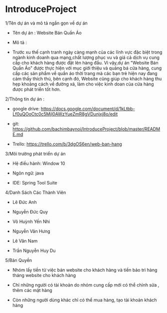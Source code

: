 # IntroduceProject

1/Tên dự án và mô tả ngắn gọn về dự án

 + Tên dự án : Website Bán Quần Áo
 
 + Mô tả :
 
 - Trước xu thế cạnh tranh ngày càng mạnh của các lĩnh vực đặc biệt trong ngành 
 kinh doanh qua mạng,chất lượng phục vu và giá cả dịch vụ cung cấp cho khách hàng
được đặt lên hàng đầu. Vì vậy,dự án "Website Bán Quần Áo" được thực hiện với mục
giới thiệu và quảng bá cửa hàng, cung cấp các sản phẩm về quần áo thời trang mà 
các bạn trẻ hiện nay đang cảm thấy thích thú, bên cạnh đó, Website cũng giúp cho
khách hàng thu hẹp khoảng cách về đường xá, làm cho việc kinh doan của cửa hàng 
được phát triển tốt hơn.

2/Thông tin dự án :

- google drive: https://docs.google.com/document/d/1kLtbb-Lf0uQOoCtc0c5MjI0AWzYueZmR8gVDunjxj8o/edit

- git: https://github.com/bachimbaynoi/IntroduceProject/blob/master/README.md

- Trello: https://trello.com/b/3dgOS6en/web-ban-hang

3/Môi trường phát triển dự án

- Hệ điều hành: Window 10

- Ngôn ngữ: java

- IDE: Spring Tool Suite 

4/Danh Sách Các Thành Viên

- Lê Đức Anh

- Nguyễn Đức Quy

- Võ Huỳnh Yến Nhi

- Nguyễn Văn Hưng

- Lê Văn Nam

- Trần Nguyễn Huy Du

5/Bản Quyền

- Nhóm lấy tiền từ việc bán website cho khách hàng và tiền bảo trì hàng tháng website cho khách hàng

- Chỉ những người có tài khoản do nhóm cung cấp mới có thể chỉnh sửa , thêm các mặt hàng

- Còn những người dùng khác chỉ có thể mua hàng, tạo tài khoản khách hàng